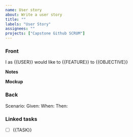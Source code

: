 ```yaml
---
name: User story
about: Write a user story
title: ""
labels: "User Story"
assignees: ""
projects: ["Capstone Github SCRUM"]
---
```


### Front

I as {{USER}} would like to {{FEATURE}} to {{OBJECTIVE}}

**Notes**


**Mockup**


### Back

Scenario:
Given:
When:
Then:

### Linked tasks

- [ ] {{TASK}}
